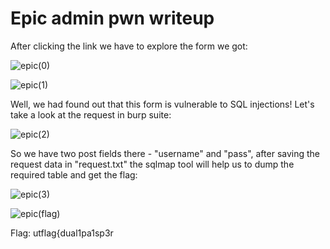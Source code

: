 # Epic admin pwn writeup

After clicking the link we have to explore the form we got:

![epic(0)](https://user-images.githubusercontent.com/57829161/76207005-0c152d00-620e-11ea-8a01-944f1d6e1430.png)

![epic(1)](https://user-images.githubusercontent.com/57829161/76207012-0e778700-620e-11ea-8fa5-813f6d4a2edf.png)

Well, we had found out that this form is vulnerable to SQL injections! Let's take a look at the request in burp suite:

![epic(2)](https://user-images.githubusercontent.com/57829161/76207527-02d89000-620f-11ea-99a8-71c6006ad2fc.png)

So we have two post fields there - "username" and "pass", after saving the request data in "request.txt" the sqlmap tool will help us to
dump the required table and get the flag:

![epic(3)](https://user-images.githubusercontent.com/57829161/76209173-4c76aa00-6212-11ea-96d2-874fa3c6fa14.png)

![epic(flag)](https://user-images.githubusercontent.com/57829161/76209274-834cc000-6212-11ea-8912-4aed85bd3cad.png)


Flag: utflag{dual1pa1sp3r
